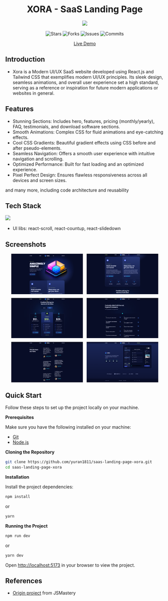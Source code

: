 <h1 align="center">XORA - SaaS Landing Page</h1>
<p align="center">
  <img src="https://raw.githubusercontent.com/catppuccin/catppuccin/main/assets/palette/macchiato.png" width="400" />
</p>

<p align="center">
  <img alt="Stars" src="https://badgen.net/github/stars/yuran1811/saas-landing-page-xora">
  <img alt="Forks" src="https://badgen.net/github/forks/yuran1811/saas-landing-page-xora">
  <img alt="Issues" src="https://badgen.net/github/issues/yuran1811/saas-landing-page-xora">
  <img alt="Commits" src="https://badgen.net/github/commits/yuran1811/saas-landing-page-xora">
</p>

<div align="center"><a href="https://saas-landing-page-xora-kappa.vercel.app/" target="_blank">Live Demo</a></div>

## Introduction

- Xora is a Modern UI/UX SaaS website developed using React.js and Tailwind CSS that exemplifies modern UI/UX principles. Its sleek design, seamless animations, and overall user experience set a high standard, serving as a reference or inspiration for future modern applications or websites in general.

## Features

- Stunning Sections: Includes hero, features, pricing (monthly/yearly), FAQ, testimonials, and download software sections.
- Smooth Animations: Complex CSS for fluid animations and eye-catching effects.
- Cool CSS Gradients: Beautiful gradient effects using CSS before and after pseudo-elements.
- Seamless Navigation: Offers a smooth user experience with intuitive navigation and scrolling.
- Optimized Performance: Built for fast loading and an optimized experience.
- Pixel Perfect Design: Ensures flawless responsiveness across all devices and screen sizes.

and many more, including code architecture and reusability

## Tech Stack

<img src="https://skill-icons-livid.vercel.app/icons?i=react,tailwind,ts,vite&gap=60" height="36" />

- UI libs: react-scroll, react-countup, react-slidedown

## Screenshots

<div style="display:flex;flex-wrap:wrap;gap:12px;justify-content:center">
    <img src="./public/screenshots/hero.png" style="width:45%">
    <img src="./public/screenshots/features.png" style="width:45%">
    <img src="./public/screenshots/pricing.png" style="width:45%">
    <img src="./public/screenshots/faq.png" style="width:45%">
    <img src="./public/screenshots/testimonials.png" style="width:45%">
    <img src="./public/screenshots/download.png" style="width:45%">
</div>

## Quick Start

Follow these steps to set up the project locally on your machine.

**Prerequisites**

Make sure you have the following installed on your machine:

- [Git](https://git-scm.com/)
- [Node.js](https://nodejs.org/en)

**Cloning the Repository**

```bash
git clone https://github.com/yuran1811/saas-landing-page-xora.git
cd saas-landing-page-xora
```

**Installation**

Install the project dependencies:

```bash
npm install
```

or

```bash
yarn
```

**Running the Project**

```bash
npm run dev
```

or

```bash
yarn dev
```

Open [http://localhost:5173](http://localhost:5173) in your browser to view the project.

## References

- [Origin project](https://github.com/adrianhajdin/xora) from JSMastery
